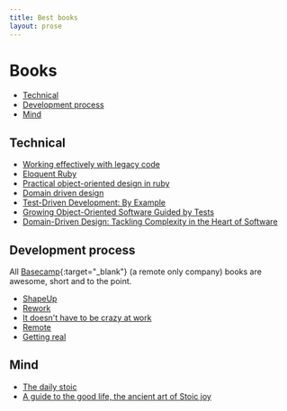 ```yaml
---
title: Best books
layout: prose
---
```


# Books

* [Technical](#technical)
* [Development process](#development-process)
* [Mind](#mind)

## Technical

* [Working effectively with legacy code](https://www.oreilly.com/library/view/working-effectively-with/0131177052/)
* [Eloquent Ruby](http://eloquentruby.com/)
* [Practical object-oriented design in ruby](https://www.poodr.com/)
* [Domain driven design](https://www.goodreads.com/book/show/179133.Domain_Driven_Design)
* [Test-Driven Development: By Example](https://www.goodreads.com/book/show/387190.Test_Driven_Development)
* [Growing Object-Oriented Software Guided by Tests](http://www.growing-object-oriented-software.com/)
* [Domain-Driven Design: Tackling Complexity in the Heart of
    Software](https://www.oreilly.com/library/view/domain-driven-design-tackling/0321125215/)


## Development process

All [Basecamp](https://basecamp.com/){:target="_blank"} (a remote only company) books are awesome, short and to the point.

* [ShapeUp](https://basecamp.com/shapeup)
* [Rework](https://basecamp.com/books/rework)
* [It doesn't have to be crazy at work](https://basecamp.com/books/calm)
* [Remote](https://basecamp.com/books/remote)
* [Getting real](https://basecamp.com/books/getting-real)

## Mind

* [The daily stoic](https://www.goodreads.com/book/show/29093292-the-daily-stoic)
* [A guide to the good life, the ancient art of Stoic joy](https://www.goodreads.com/book/show/5617966-a-guide-to-the-good-life)
